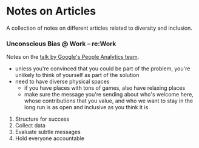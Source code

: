 # Notes on Articles

A collection of notes on different articles related to diversity and inclusion.

### Unconscious Bias @ Work – re:Work

Notes on the [talk by Google's People Analytics team](https://rework.withgoogle.com/guides/unbiasing-raise-awareness/steps/watch-unconscious-bias-at-work/).

* unless you're convinced that you could be part of the problem, you're unlikely to think of yourself as part of the solution
* need to have diverse physical spaces
  * if you have places with tons of games, also have relaxing places
  * make sure the message you're sending about who's welcome here, whose contributions that you value, and who we want to stay in the long run is as open and inclusive as you think it is

1. Structure for success
2. Collect data
3. Evaluate subtle messages
4. Hold everyone accountable

